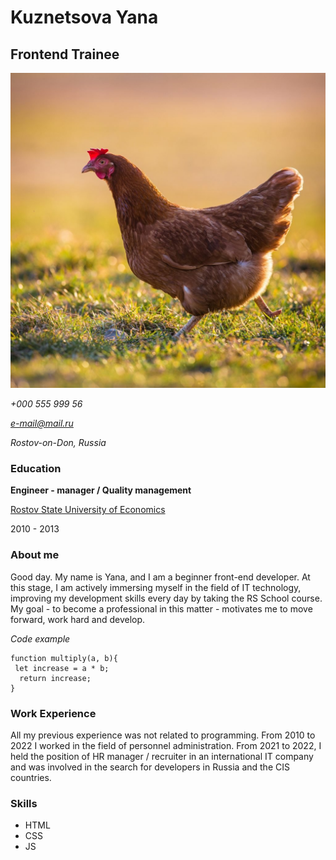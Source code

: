 # Kuznetsova Yana

## Frontend Trainee

![Photo](./images/chiken.jpg)

_+000 555 999 56_

*e-mail@mail.ru*

_Rostov-on-Don, Russia_

### Education

**Engineer - manager / Quality management**

[Rostov State University of Economics](https://rsue.ru/?ysclid=lopjo24sby615152099)

2010 - 2013

### About me

Good day.
My name is Yana, and I am a beginner front-end developer. At this stage, I am actively immersing myself in the field of IT technology, improving my development skills every day by taking the RS School course.
My goal - to become a professional in this matter - motivates me to move forward, work hard and develop.

_Code example_

```
function multiply(a, b){
 let increase = a * b;
  return increase;
}
```

### Work Experience

All my previous experience was not related to programming.
From 2010 to 2022 I worked in the field of personnel administration.
From 2021 to 2022, I held the position of HR manager / recruiter in an international IT company and was involved in the search for developers in Russia and the CIS countries.

### Skills

- HTML
- CSS
- JS
